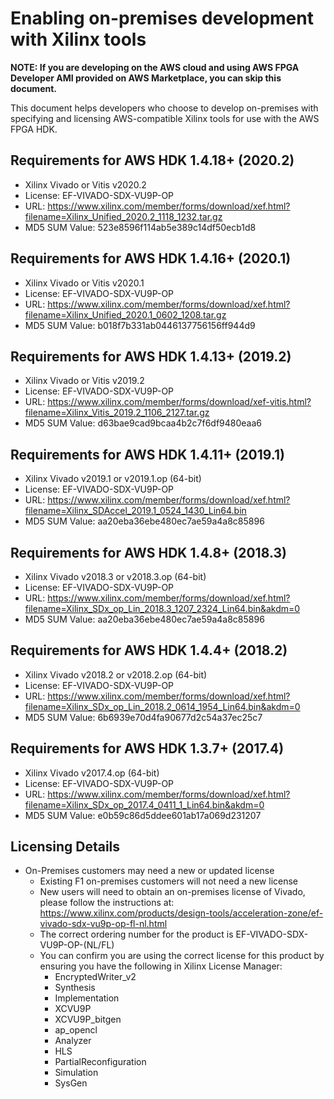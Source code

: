 # Enabling on-premises development with Xilinx tools

**NOTE: If you are developing on the AWS cloud and using AWS FPGA Developer AMI provided on AWS Marketplace, you can skip this document.**

This document helps developers who choose to develop on-premises with specifying and licensing AWS-compatible Xilinx tools for use with the AWS FPGA HDK.
## Requirements for AWS HDK 1.4.18+ (2020.2)
 * Xilinx Vivado or Vitis v2020.2
 * License: EF-VIVADO-SDX-VU9P-OP
 * URL: https://www.xilinx.com/member/forms/download/xef.html?filename=Xilinx_Unified_2020.2_1118_1232.tar.gz
 * MD5 SUM Value: 523e8596f114ab5e389c14df50ecb1d8

## Requirements for AWS HDK 1.4.16+ (2020.1)
 * Xilinx Vivado or Vitis v2020.1
 * License: EF-VIVADO-SDX-VU9P-OP
 * URL: https://www.xilinx.com/member/forms/download/xef.html?filename=Xilinx_Unified_2020.1_0602_1208.tar.gz
 * MD5 SUM Value: b018f7b331ab0446137756156ff944d9
 
## Requirements for AWS HDK 1.4.13+ (2019.2)
 * Xilinx Vivado or Vitis v2019.2
 * License: EF-VIVADO-SDX-VU9P-OP
 * URL: https://www.xilinx.com/member/forms/download/xef-vitis.html?filename=Xilinx_Vitis_2019.2_1106_2127.tar.gz
 * MD5 SUM Value: d63bae9cad9bcaa4b2c7f6df9480eaa6
 
## Requirements for AWS HDK 1.4.11+ (2019.1)
 * Xilinx Vivado v2019.1 or v2019.1.op (64-bit)
 * License: EF-VIVADO-SDX-VU9P-OP
 * URL: https://www.xilinx.com/member/forms/download/xef.html?filename=Xilinx_SDAccel_2019.1_0524_1430_Lin64.bin
 * MD5 SUM Value: aa20eba36ebe480ec7ae59a4a8c85896
 
## Requirements for AWS HDK 1.4.8+ (2018.3)
 * Xilinx Vivado v2018.3 or v2018.3.op (64-bit)
 * License: EF-VIVADO-SDX-VU9P-OP
 * URL: https://www.xilinx.com/member/forms/download/xef.html?filename=Xilinx_SDx_op_Lin_2018.3_1207_2324_Lin64.bin&akdm=0
 * MD5 SUM Value: aa20eba36ebe480ec7ae59a4a8c85896
 
## Requirements for AWS HDK 1.4.4+ (2018.2)
 * Xilinx Vivado v2018.2 or v2018.2.op (64-bit)
 * License: EF-VIVADO-SDX-VU9P-OP
 * URL: https://www.xilinx.com/member/forms/download/xef.html?filename=Xilinx_SDx_op_Lin_2018.2_0614_1954_Lin64.bin&akdm=0
 * MD5 SUM Value: 6b6939e70d4fa90677d2c54a37ec25c7

## Requirements for AWS HDK 1.3.7+ (2017.4)
 * Xilinx Vivado v2017.4.op (64-bit)
 * License: EF-VIVADO-SDX-VU9P-OP
 * URL: https://www.xilinx.com/member/forms/download/xef.html?filename=Xilinx_SDx_op_2017.4_0411_1_Lin64.bin&akdm=0
 * MD5 SUM Value: e0b59c86d5ddee601ab17a069d231207

## Licensing Details
 * On-Premises customers may need a new or updated license
    * Existing F1 on-premises customers will not need a new license
    * New users will need to obtain an on-premises license of Vivado, please follow the instructions at: https://www.xilinx.com/products/design-tools/acceleration-zone/ef-vivado-sdx-vu9p-op-fl-nl.html
    * The correct ordering number for the product is EF-VIVADO-SDX-VU9P-OP-(NL/FL)
    * You can confirm you are using the correct license for this product by ensuring you have the following in Xilinx License Manager:
       * EncryptedWriter_v2
       * Synthesis
       * Implementation
       * XCVU9P
       * XCVU9P_bitgen
       * ap_opencl
       * Analyzer
       * HLS
       * PartialReconfiguration
       * Simulation
       * SysGen
